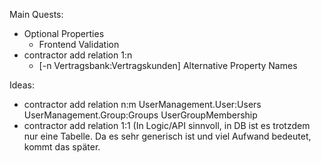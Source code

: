 Main Quests:
- Optional Properties
  - Frontend Validation
- contractor add relation 1:n 
  - [-n Vertragsbank:Vertragskunden] Alternative Property Names

Ideas: 
- contractor add relation n:m UserManagement.User:Users UserManagement.Group:Groups UserGroupMembership
- contractor add relation 1:1 (In Logic/API sinnvoll, in DB ist es trotzdem nur eine Tabelle. Da es sehr generisch ist und viel Aufwand bedeutet, kommt das später.